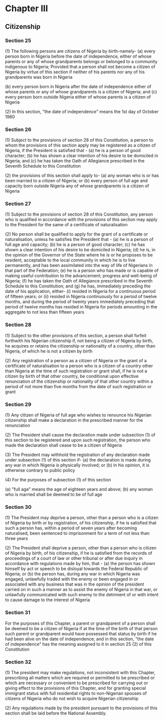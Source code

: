 # Chapter III

## Citizenship

### Section 25

 (1) The following persons are citizens of Nigeria by birth-namely- (a) every person born in Nigeria before the date of independence, either of whose parents or any of whose grandparents belongs or belonged to a community indigenous to Nigeria; Provided that a person shall not become a citizen of Nigeria by virtue of this section if neither of his parents nor any of his grandparents was born in Nigeria

(b) every person born in Nigeria after the date of independence either of whose parents or any of whose grandparents is a citizen of Nigeria; and (c) every person born outside Nigeria either of whose parents is a citizen of Nigeria

(2) In this section, "the date of independence" means the 1st day of October 1960

### Section 26

(1) Subject to the provisions of section 28 of this Constitution, a person to whom the provisions of this section apply may be registered as a citizen of Nigeria, if the President is satisfied that - (a) he is a person of good character; (b) he has shown a clear intention of his desire to be domiciled in Nigeria; and (c) he has taken the Oath of Allegiance prescribed in the Seventh Schedule to this Constitution

(2) the provisions of this section shall apply to- (a) any woman who is or has been married to a citizen of Nigeria; or (b) every person of full age and capacity born outside Nigeria any of whose grandparents is a citizen of Nigeria

### Section 27

(1) Subject to the provisions of section 28 of this Constitution, any person who is qualified in accordance with the provisions of this section may apply to the President for the same of a certificate of naturalisation

(2) No person shall be qualified to apply for the grant of a certificate or naturalisation, unless he satisfies the President that - (a) he is a person of full age and capacity; (b) he is a person of good character; (c) he has shown a clear intention of his desire to be domiciled in Nigeria; (d) he is, in the opinion of the Governor of the State where he is or he proposes to be resident, acceptable to the local community in which he is to live permanently, and has been assimilated into the way of life of Nigerians in that part of the Federation; (e) he is a person who has made or is capable of making useful contribution to the advancement; progress and well-being of Nigeria; (f) he has taken the Oath of Allegiance prescribed in the Seventh Schedule to this Constitution; and (g) he has, immediately preceding the date of his application, either- (i) resided in Nigeria for a continuous period of fifteen years; or (ii) resided in Nigeria continuously for a period of twelve months, and during the period of twenty years immediately preceding that period of twelve months has resided in Nigeria for periods amounting in the aggregate to not less than fifteen years

### Section 28

(1) Subject to the other provisions of this section, a person shall forfeit forthwith his Nigerian citizenship if, not being a citizen of Nigeria by birth, he acquires or retains the citizenship or nationality of a country, other than Nigeria, of which he is not a citizen by birth

(2) Any registration of a person as a citizen of Nigeria or the grant of a certificate of naturalisation to a person who is a citizen of a country other than Nigeria at the time of such registration or grant shall, if he is not a citizen by birth of that other country, be conditional upon effective renunciation of the citizenship or nationality of that other country within a period of not more than five months from the date of such registration or grant

### Section 29

(1) Any citizen of Nigeria of full age who wishes to renounce his Nigerian citizenship shall make a declaration in the prescribed manner for the renunciation

(2) The President shall cause the declaration made under subsection (1) of this section to be registered and upon such registration, the person who made the declaration shall cease to be a citizen of Nigeria

(3) The President may withhold the registration of any declaration made under subsection (1) of this section if- (a) the declaration is made during any war in which Nigeria is physically involved; or (b) in his opinion, it is otherwise contrary to public policy

(4) For the purposes of subsection (1) of this section

(a) "full age" means the age of eighteen years and above; (b) any woman who is married shall be deemed to be of full age

### Section 30

(1) The President may deprive a person, other than a person who is a citizen of Nigeria by birth or by registration, of his citizenship, if he is satisfied that such a person has, within a period of seven years after becoming naturalised, been sentenced to imprisonment for a term of not less than three years

(2) The President shall deprive a person, other than a person who is citizen of Nigeria by birth, of his citizenship, if he is satisfied from the records of proceedings of a court of law or other tribunal or after due inquiry in accordance with regulations made by him, that - (a) the person has shown himself by act or speech to be disloyal towards the Federal Republic of Nigeria; or (b) the person has, during any war in which Nigeria was engaged, unlawfully traded with the enemy or been engaged in or associated with any business that was in the opinion of the president carried on in such a manner as to assist the enemy of Nigeria in that war, or unlawfully communicated with such enemy to the detriment of or with intent to cause damage to the interest of Nigeria

### Section 31

For the purposes of this Chapter, a parent or grandparent of a person shall be deemed to be a citizen of Nigeria if at the time of the birth of that person such parent or grandparent would have possessed that status by birth if he had been alive on the date of independence; and in this section, "the date of independence" has the meaning assigned to it in section 25 (2) of this Constitution

### Section 32

(1) The president may make regulations, not inconsistent with this Chapter, prescribing all matters which are required or permitted to be prescribed or which are necessary or convenient to be prescribed for carrying out or giving effect to the provisions of this Chapter, and for granting special immigrant status with full residential rights to non-Nigerian spouses of citizens of Nigeria who do not wish to acquire Nigerian citizenship

(2) Any regulations made by the president pursuant to the provisions of this section shall be laid before the National Assembly.
